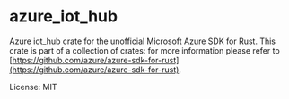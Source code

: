 # azure_iot_hub

Azure iot_hub crate for the unofficial Microsoft Azure SDK for Rust. This crate is part of a collection of crates: for more information please refer to [https://github.com/azure/azure-sdk-for-rust](https://github.com/azure/azure-sdk-for-rust).

License: MIT

